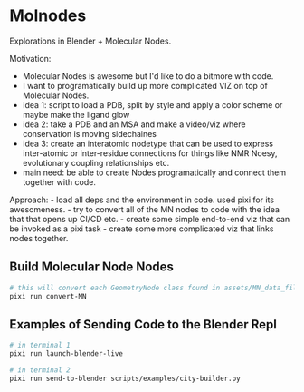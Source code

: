 # Molnodes

Explorations in Blender + Molecular Nodes.


Motivation:

  - Molecular Nodes is awesome but I'd like to do a bitmore with code.
  - I want to programatically build up more complicated VIZ on top of Molecular Nodes.
  - idea 1: script to load a PDB, split by style and apply a color scheme or maybe make the ligand glow
  - idea 2: take a PDB and an MSA and make a video/viz where conservation is moving sidechaines
  - idea 3: create an interatomic nodetype that can be used to express inter-atomic or inter-residue connections for things like NMR Noesy, evolutionary coupling relationships etc.
  - main need: be able to create Nodes programatically and connect them together with code.


  Approach:
    - load all deps and the environment in code. used pixi for its awesomeness.
    - try to convert all of the MN nodes to code with the idea that that opens up CI/CD etc.
    - create some simple end-to-end viz that can be invoked as a pixi task
    - create some more complicated viz that links nodes together.


## Build Molecular Node Nodes

```sh
# this will convert each GeometryNode class found in assets/MN_data_file_4.2.blend to a pythonclas
pixi run convert-MN
```

## Examples of Sending Code to the Blender Repl
```sh
# in terminal 1
pixi run launch-blender-live

# in terminal 2
pixi run send-to-blender scripts/examples/city-builder.py
```
